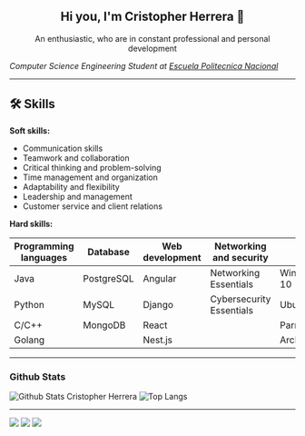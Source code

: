 <!-- Presentation -->
<h2 align="center">
  Hi you, I'm Cristopher Herrera 🚀
</h2>
<p align="center">
  An enthusiastic, who are in constant professional and personal development
</p>

<!-- Roles -->
*Computer Science Engineering Student at [Escuela Politecnica Nacional](https://www.epn.edu.ec/)*

---
<!-- Habilidades -->
## 🛠 Skills

**Soft skills:**

- Communication skills
- Teamwork and collaboration
- Critical thinking and problem-solving
- Time management and organization
- Adaptability and flexibility
- Leadership and management
- Customer service and client relations

**Hard skills:**

Programming languages | Database  | Web development | Networking and security | OS
---|---|---|---|---
Java | PostgreSQL | Angular | Networking Essentials | Windows 10
Python | MySQL | Django | Cybersecurity Essentials | Ubuntu
C/C++ | MongoDB | React | | ParrotOS
Golang | | Nest.js | | ArchLinux

---

### Github Stats
![Github Stats Cristopher Herrera](https://github-readme-stats.vercel.app/api?username=cristoxdxd&count_private=true,issues&show_icons=true&show_owner=true&theme=tokyonight)
![Top Langs](https://github-readme-stats.vercel.app/api/top-langs?username=cristoxdxd&layout=compact&langs_count=10&count_private=true,issues&show_icons=true&show_owner=true&theme=tokyonight)

---

<!-- Extras -->
<a target="_blank" href="https://www.linkedin.com/in/cristoxdxd/"><img src="https://img.shields.io/badge/-LinkedIn-0077B5?style=for-the-badge&logo=Linkedin&logoColor=white"></img></a>
<a target="_blank" href="https://twitter.com/cristoxdxd_tw"><img src="https://img.shields.io/badge/-Twitter-1DA1F2?style=for-the-badge&logo=Twitter&logoColor=white"></img></a>
<a target="_blank" href="https://www.instagram.com/cristo.dev/"><img src="https://img.shields.io/badge/-Instagram-1DA1F2?style=for-the-badge&logo=Instagram&logoColor=white"></img></a>  
<!-- [![Conventional Commits](https://img.shields.io/badge/Conventional%20Commits-1.0.0-yellow.svg)](https://conventionalcommits.org) -->
<!-- ![Visitors](https://visitor-badge.glitch.me/badge?page_id=cristoxdxd.cristoxdxd) -->
